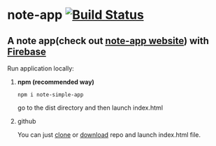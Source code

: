 # note-app [![Build Status](https://travis-ci.org/saloev/note-app.svg?branch=master)](https://travis-ci.org/saloev/note-app)
A note app(check out [note-app website](https://appnote-12c8c.firebaseapp.com/)) with [Firebase](https://firebase.google.com)
---
 Run application locally:
 1. **npm (recommended way)**
 
    ``` npm i note-simple-app ```
    
     go to the dist directory and then launch index.html
 2. github
 
    You can just [clone](https://github.com/saloev/note-app.git) or [download](https://github.com/saloev/note-app/archive/master.zip) repo and launch index.html file.
 
